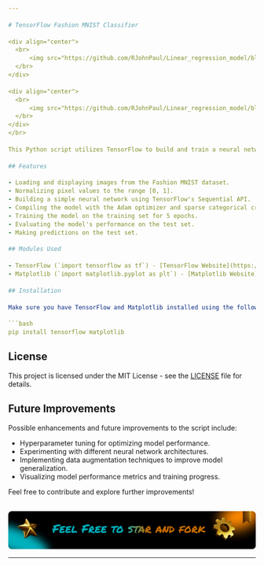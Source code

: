 ```yaml
---

# TensorFlow Fashion MNIST Classifier

<div align="center">
  <br>
      <img src="https://github.com/RJohnPaul/Linear_regression_model/blob/b522fa2641a3a36642a5a95798a1da90abbb8223/Frame%2012.png" alt="Project Banner">
  </br>
</div>

<div align="center">
  <br>
      <img src="https://github.com/RJohnPaul/Linear_regression_model/blob/b522fa2641a3a36642a5a95798a1da90abbb8223/Frame%2012.png" alt="Project Banner">
  </br>
</div>
</br>

This Python script utilizes TensorFlow to build and train a neural network for classifying images from the Fashion MNIST dataset. The dataset comprises 70,000 grayscale images categorized into 10 classes of clothing.

## Features

- Loading and displaying images from the Fashion MNIST dataset.
- Normalizing pixel values to the range [0, 1].
- Building a simple neural network using TensorFlow's Sequential API.
- Compiling the model with the Adam optimizer and sparse categorical crossentropy loss.
- Training the model on the training set for 5 epochs.
- Evaluating the model's performance on the test set.
- Making predictions on the test set.

## Modules Used

- TensorFlow (`import tensorflow as tf`) - [TensorFlow Website](https://www.tensorflow.org/)
- Matplotlib (`import matplotlib.pyplot as plt`) - [Matplotlib Website](https://matplotlib.org/)

## Installation

Make sure you have TensorFlow and Matplotlib installed using the following commands:

```bash
pip install tensorflow matplotlib
```

## License

This project is licensed under the MIT License - see the [LICENSE](LICENSE) file for details.

## Future Improvements

Possible enhancements and future improvements to the script include:

- Hyperparameter tuning for optimizing model performance.
- Experimenting with different neural network architectures.
- Implementing data augmentation techniques to improve model generalization.
- Visualizing model performance metrics and training progress.

Feel free to contribute and explore further improvements!

<div align="center">
  <br>
      <img src="https://github.com/RJohnPaul/Linear_regression_model/blob/b522fa2641a3a36642a5a95798a1da90abbb8223/Frame%2012.png" alt="Project Banner">
  </br>
</div>

---
```

